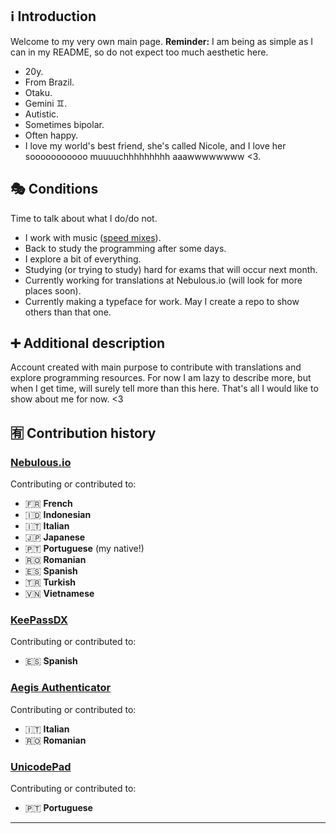 ## ℹ️ Introduction
Welcome to my very own main page. **Reminder:** I am being as simple as I can in my README, so do not expect too much aesthetic here.
- 20y.
- From Brazil.
- Otaku.
- Gemini ♊️.
- Autistic.
- Sometimes bipolar.
- Often happy.
- I love my world's best friend, she's called Nicole, and I love her sooooooooooo muuuuchhhhhhhhh aaawwwwwwww <3.

## 🎭 Conditions
Time to talk about what I do/do not.
- I work with music ([speed mixes](https://www.youtube.com/@Altimixes)).
- Back to study the programming after some days.
- I explore a bit of everything.
- Studying (or trying to study) hard for exams that will occur next month.
- Currently working for translations at Nebulous.io (will look for more places soon).
- Currently making a typeface for work. May I create a repo to show others than that one.

## ➕ Additional description
Account created with main purpose to contribute with translations and explore programming resources. For now I am lazy to describe more, but when I get time, will surely tell more than this here. That's all I would like to show about me for now. <3

## 🈶 Contribution history
### [Nebulous.io](https://github.com/simplicialsoftware/nebulous-translations)
Contributing or contributed to:
- 🇫🇷 **French**
- 🇮🇩 **Indonesian**
- 🇮🇹 **Italian**
- 🇯🇵 **Japanese**
- 🇵🇹 **Portuguese** (my native!)
- 🇷🇴 **Romanian**
- 🇪🇸 **Spanish**
- 🇹🇷 **Turkish**
- 🇻🇳 **Vietnamese**

### [KeePassDX](https://github.com/keepassx/keepassx)
Contributing or contributed to:
- 🇪🇸 **Spanish**

### [Aegis Authenticator](https://github.com/beemdevelopment/Aegis)
Contributing or contributed to:
- 🇮🇹 **Italian**
- 🇷🇴 **Romanian**

### [UnicodePad](https://github.com/Ryosuke839/UnicodePad)
Contributing or contributed to:
- 🇵🇹 **Portuguese**

-----